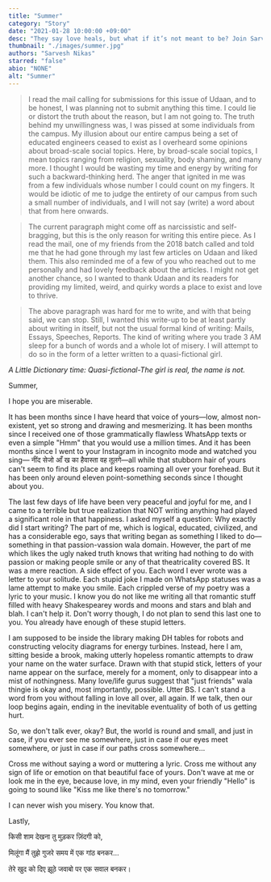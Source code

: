 ```yaml
---
title: "Summer"
category: "Story"
date: "2021-01-28 10:00:00 +09:00"
desc: "They say love heals, but what if it’s not meant to be? Join Sarvesh to see the scars of love that never heal."
thumbnail: "./images/summer.jpg"
authors: "Sarvesh Nikas"
starred: "false"
abio: "NONE"
alt: "Summer"
---
```


>I read the mail calling for submissions for this issue of Udaan, and to be honest, I was planning not to submit anything this time. I could lie or distort the truth about the reason, but I am not going to. The truth behind my unwillingness was, I was pissed at some individuals from the campus. My illusion about our entire campus being a set of educated engineers ceased to exist as I overheard some opinions about broad-scale social topics. Here, by broad-scale social topics, I mean topics ranging from religion, sexuality, body shaming, and many more. I thought I would be wasting my time and energy by writing for such a backward-thinking herd. The anger that ignited in me was from a few individuals whose number I could count on my fingers. It would be idiotic of me to judge the entirety of our campus from such a small number of individuals, and I will not say (write) a word about that from here onwards.     

>The current paragraph might come off as narcissistic and self-bragging, but this is the only reason for writing this entire piece. As I read the mail, one of my friends from the 2018 batch called and told me that he had gone through my last few articles on Udaan and liked them. This also reminded me of a few of you who reached out to me personally and had lovely feedback about the articles. I might not get another chance, so I wanted to thank Udaan and its readers for providing my limited, weird, and quirky words a place to exist and love to thrive.   

>The above paragraph was hard for me to write, and with that being said, we can stop. Still, I wanted this write-up to be at least partly about writing in itself, but not the usual formal kind of writing: Mails, Essays, Speeches, Reports. The kind of writing where you trade 3 AM sleep for a bunch of words and a whole lot of misery. I will attempt to do so in the form of a letter written to a quasi-fictional girl.

*A Little Dictionary time: Quasi-fictional-The girl is real, the name is not.*
 
Summer, 

I hope you are miserable.      

It has been months since I have heard that voice of yours—low, almost non-existent,  yet so strong and drawing and mesmerizing. It has been months since I received one of those grammatically flawless WhatsApp texts or even a simple "Hmm" that you would use a million times. And it has been months since I went to your Instagram in incognito mode and watched you sing— नींद सेजो आँ ख का हैवास्ता वह तूलगे—all while that stubborn hair of yours can't seem to find its place and keeps roaming all over your forehead. But it has been only around eleven point-something seconds since I thought about you. 

The last few days of life have been very peaceful and joyful for me, and I came to a  terrible but true realization that NOT writing anything had played a significant role in that happiness. I asked myself a question: Why exactly did I start writing? The part of me, which is logical, educated, civilized, and has a considerable ego, says that writing began as something I liked to do—something in that passion-vassion wala domain. However, the part of me which likes the ugly naked truth knows that writing had nothing to do with passion or making people smile or any of that theatricality covered BS. It was a mere reaction. A side effect of you. Each word I ever wrote was a letter to your solitude. Each stupid joke I made on WhatsApp statuses was a lame attempt to make you smile. Each crippled verse of my poetry was a lyric to your music. I know you do not like me writing all that romantic stuff filled with heavy Shakespearey words and moons and stars and blah and blah. I can't help it. Don't worry though, I do not plan to send this last one to you. You already have enough of these stupid letters.   

I am supposed to be inside the library making DH tables for robots and constructing velocity diagrams for energy turbines. Instead, here I am, sitting beside a brook, making utterly hopeless romantic attempts to draw your name on the water surface. Drawn with that stupid stick, letters of your name appear on the surface, merely for a  moment, only to disappear into a mist of nothingness. Many love/life gurus suggest that "just friends" wala thingie is okay and, most importantly, possible. Utter BS. I can't stand a word from you without falling in love all over, all again. If we talk, then our loop begins again, ending in the inevitable eventuality of both of us getting hurt. 

So, we don't talk ever, okay? But, the world is round and small, and just in case, if you ever see me somewhere, just in case if our eyes meet somewhere, or just in case if our paths cross somewhere… 

Cross me without saying a word or muttering a lyric. Cross me without any sign of life or emotion on that beautiful face of yours. Don't wave at me or look me in the eye, because love, in my mind, even your friendly "Hello" is going to sound like "Kiss me like there's no tomorrow."

I can never wish you misery. You know that. 

Lastly,   

किसी शाम देखना तु मुड़कर ज़िंदगी को, 

मिलूंगा मैं तुझे गुजरे समय में एक गांठ बनकर… 

तेरे खुद को दिए झूठे जवाबो पर एक सवाल बनकर।
   
